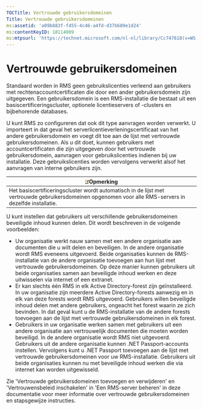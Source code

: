 ```yaml
---
TOCTitle: Vertrouwde gebruikersdomeinen
Title: Vertrouwde gebruikersdomeinen
ms:assetid: 'a09b883f-f455-4c46-a4fd-d37b689e1d24'
ms:contentKeyID: 18114089
ms:mtpsurl: 'https://technet.microsoft.com/nl-nl/library/Cc747618(v=WS.10)'
---
```


Vertrouwde gebruikersdomeinen
=============================

Standaard worden in RMS geen gebruikslicenties verleend aan gebruikers met rechtenaccountcertificaten die door een ander gebruikersdomein zijn uitgegeven. Een gebruikersdomein is een RMS-installatie die bestaat uit een basiscertificeringscluster, optionele licentieservers of -clusters en bijbehorende databases.

U kunt RMS zo configureren dat ook dit type aanvragen worden verwerkt. U importeert in dat geval het serverlicentieverleningscertificaat van het andere gebruikersdomein en voegt dit toe aan de lijst met vertrouwde gebruikersdomeinen. Als u dit doet, kunnen gebruikers met accountcertificaten die zijn uitgegeven door het vertrouwde gebruikersdomein, aanvragen voor gebruikslicenties indienen bij uw installatie. Deze gebruikslicenties worden vervolgens verwerkt alsof het aanvragen van interne gebruikers zijn.

| ![](images/Cc747618.note(WS.10).gif)Opmerking                                                                              |
|---------------------------------------------------------------------------------------------------------------------------------------------------------|
| Het basiscertificeringscluster wordt automatisch in de lijst met vertrouwde gebruikersdomeinen opgenomen voor alle RMS-servers in dezelfde installatie. |

U kunt instellen dat gebruikers uit verschillende gebruikersdomeinen beveiligde inhoud kunnen delen. Dit wordt beschreven in de volgende voorbeelden:

-   Uw organisatie werkt nauw samen met een andere organisatie aan documenten die u wilt delen en beveiligen. In de andere organisatie wordt RMS eveneens uitgevoerd. Beide organisaties kunnen de RMS-installatie van de andere organisatie toevoegen aan hun lijst met vertrouwde gebruikersdomeinen. Op deze manier kunnen gebruikers uit beide organisaties samen aan beveiligde inhoud werken en deze uitwisselen via internet of een extranet.
-   Er kan slechts één RMS in elk Active Directory-forest zijn geïnstalleerd. In uw organisatie zijn meerdere Active Directory-forests aanwezig en in elk van deze forests wordt RMS uitgevoerd. Gebruikers willen beveiligde inhoud delen met andere gebruikers, ongeacht het forest waarin ze zich bevinden. In dat geval kunt u de RMS-installatie van de andere forests toevoegen aan de lijst met vertrouwde gebruikersdomeinen in elk forest.
-   Gebruikers in uw organisatie werken samen met gebruikers uit een andere organisatie aan vertrouwelijk documenten die moeten worden beveiligd. In de andere organisatie wordt RMS niet uitgevoerd. Gebruikers uit de andere organisatie kunnen .NET Passport-accounts instellen. Vervolgens kunt u .NET Passport toevoegen aan de lijst met vertrouwde gebruikersdomeinen voor uw RMS-installatie. Gebruikers uit beide organisaties kunnen nu met beveiligde inhoud werken die via internet kan worden uitgewisseld.

Zie 'Vertrouwde gebruikersdomeinen toevoegen en verwijderen' en 'Vertrouwensbeleid inschakelen' in 'Een RMS-server beheren' in deze documentatie voor meer informatie over vertrouwde gebruikersdomeinen en stapsgewijze instructies.
